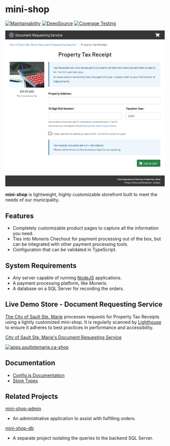 # mini-shop

[![Maintainability](https://img.shields.io/codeclimate/maintainability/cityssm/mini-shop)](https://codeclimate.com/github/cityssm/mini-shop/maintainability)
[![DeepSource](https://app.deepsource.com/gh/cityssm/mini-shop.svg/?label=active+issues&show_trend=true&token=ixfKMKwersYh_EKNcNsP2q3v)](https://app.deepsource.com/gh/cityssm/mini-shop/)
[![Coverage Testing](https://github.com/cityssm/mini-shop/actions/workflows/coverage.yml/badge.svg)](https://github.com/cityssm/mini-shop/actions/workflows/coverage.yml)

[![Mini Shop Screenshot](docs/ssmSample.png)](docs/ssmSample.png)

**mini-shop** is lightweight, highly customizable storefront built to meet the needs of our municipality.

## Features

- Completely customizable product pages to capture all the information you need.
- Ties into Moneris Chechout for payment processing out of the box, but can be integrated with other payment processing tools.
- Configuration that can be validated in TypeScript.

## System Requirements

- _Any_ server capable of running [NodeJS](https://nodejs.org) applications.
- A payment processing platform, like Moneris.
- A database on a SQL Server for recording the orders.

## Live Demo Store - Document Requesting Service

[The City of Sault Ste. Marie](https://saultstemarie.ca/)
processes requests for Property Tax Receipts using
a lightly customized mini-shop. It is regularly scanned by
[Lighthouse](https://github.com/GoogleChrome/lighthouse) to ensure it adheres to
best practices in performance and accessibility.

[City of Sault Ste. Marie's Document Requesting Service](https://apps.saultstemarie.ca/cityapps/shop/products)

[![apps.saultstemarie.ca-shop](https://github.com/cityssm/lighthouse-scans/actions/workflows/apps-shop-ci.yml/badge.svg)](https://github.com/cityssm/lighthouse-scans/actions/workflows/apps-shop-ci.yml)

## Documentation

- [Config.js Documentation](docs/configJS.md)
- [Store Types](docs/stores.md)

## Related Projects

[mini-shop-admin](https://github.com/cityssm/mini-shop-admin)

- An administrative application to assist with fulfilling orders.

[mini-shop-db](https://github.com/cityssm/mini-shop-db)

- A separate project isolating the queries to the backend SQL Server.
